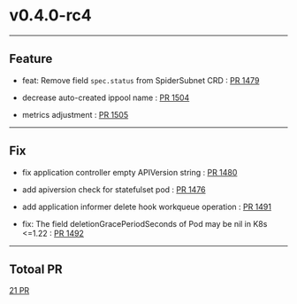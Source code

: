 
# v0.4.0-rc4

***

## Feature

* feat: Remove field `spec.status` from SpiderSubnet CRD : [PR 1479](https://github.com/spidernet-io/spiderpool/pull/1479)

* decrease auto-created ippool name : [PR 1504](https://github.com/spidernet-io/spiderpool/pull/1504)

* metrics adjustment : [PR 1505](https://github.com/spidernet-io/spiderpool/pull/1505)



***

## Fix

* fix application controller empty APIVersion string : [PR 1480](https://github.com/spidernet-io/spiderpool/pull/1480)

* add apiversion check for statefulset pod : [PR 1476](https://github.com/spidernet-io/spiderpool/pull/1476)

* add application informer delete hook workqueue operation : [PR 1491](https://github.com/spidernet-io/spiderpool/pull/1491)

* fix: The field deletionGracePeriodSeconds of Pod may be nil in K8s <=1.22 : [PR 1492](https://github.com/spidernet-io/spiderpool/pull/1492)



***

## Totoal PR

[ 21 PR](https://github.com/spidernet-io/spiderpool/compare/v0.4.0-rc3...v0.4.0-rc4)
